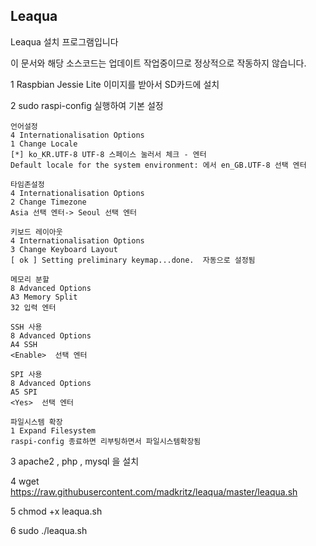 Leaqua 
--------------------------------------------
Leaqua 설치 프로그램입니다

이 문서와 해당 소스코드는 업데이트 작업중이므로 정상적으로 작동하지 않습니다.

1 Raspbian Jessie Lite 이미지를 받아서 SD카드에 설치

2 sudo raspi-config 실행하여 기본 설정

    언어설정
    4 Internationalisation Options 
    1 Change Locale
    [*] ko_KR.UTF-8 UTF-8 스페이스 눌러서 체크 - 엔터
    Default locale for the system environment: 에서 en_GB.UTF-8 선택 엔터

    타임존설정
    4 Internationalisation Options 
    2 Change Timezone 
    Asia 선택 엔터-> Seoul 선택 엔터

    키보드 레이아웃
    4 Internationalisation Options 
    3 Change Keyboard Layout 
    [ ok ] Setting preliminary keymap...done.  자동으로 설정됨

    메모리 분할
    8 Advanced Options 
    A3 Memory Split 
    32 입력 엔터

    SSH 사용
    8 Advanced Options 
    A4 SSH 
    <Enable>  선택 엔터

    SPI 사용
    8 Advanced Options 
    A5 SPI 
    <Yes>  선택 엔터

    파일시스템 확장
    1 Expand Filesystem  
    raspi-config 종료하면 리부팅하면서 파일시스템확장됨

3 apache2 , php , mysql 을 설치

4 wget https://raw.githubusercontent.com/madkritz/leaqua/master/leaqua.sh

5 chmod +x leaqua.sh

6 sudo ./leaqua.sh





